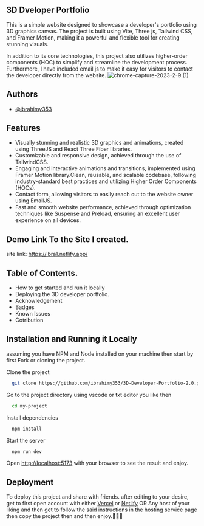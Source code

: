## 3D Dveloper Portfolio

This is a simple website designed to showcase a developer's portfolio using 3D graphics canvas. The project is built using Vite, Three js, Tailwind CSS, and Framer Motion, making it a powerful and flexible tool for creating stunning visuals.

In addition to its core technologies, this project also utilizes higher-order components (HOC) to simplify and streamline the development process. Furthermore,  I have included email js to make it easy for visitors to contact the developer directly from the website.
![chrome-capture-2023-2-9 (1)](https://user-images.githubusercontent.com/85551204/224000357-dc93ba09-b5f6-4e29-9ea7-58ba7025019d.gif)

## Authors

- [@ibrahimy353](https://ibrahim-yusuf.netlify.app)


## Features  

- Visually stunning and realistic 3D graphics and animations, created using ThreeJS and React Three Fiber libraries.
- Customizable and responsive design, achieved through the use of TailwindCSS.
- Engaging and interactive animations and transitions, implemented using Framer Motion library.Clean, reusable, and scalable codebase, following industry-standard best practices and utilizing Higher Order Components (HOCs).
- Contact form, allowing visitors to easily reach out to the website owner using EmailJS.
- Fast and smooth website performance, achieved through optimization techniques like Suspense and Preload, ensuring an excellent user experience on all devices.

## Demo Link To the Site I created.

site link: https://ibra1.netlify.app/

## Table of Contents.

* How to get started and run it locally
* Deploying the 3D developer portfolio.
* Acknowledgement
* Badges
* Known Issues
* Cotribution

## Installation and Running it Locally
assuming you have NPM and Node installed on your machine then start by first Fork or cloning the project.

Clone the project

```bash
  git clone https://github.com/ibrahimy353/3D-Developer-Portfolio-2.0.git
```

Go to the project directory using vscode or txt editor you like then

```bash
  cd my-project
```

Install dependencies

```bash
  npm install
```

Start the server

```bash
  npm run dev
```

Open [http://localhost:5173](http://localhost:5173/) with your browser to see the result and enjoy.
## Deployment

To deploy this project and share with friends. after editing to your desire, get to first open account with either [Vercel](https://vercel.com) or [Netlify](http://netlify.com/) OR Any host of your liking and then get to follow the said instructions in the hosting service page then copy the project then and then enjoy.🎉🧨✨
